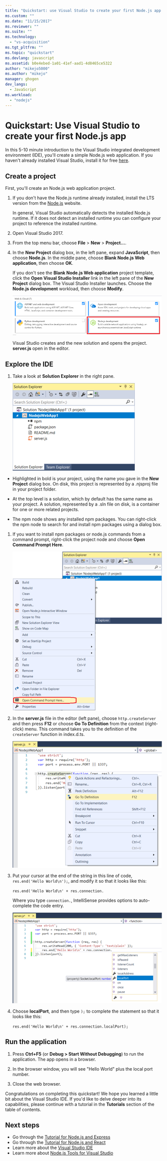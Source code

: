 ```yaml
---
title: "Quickstart: use Visual Studio to create your first Node.js app | Microsoft Docs"
ms.custom: ""
ms.date: "11/15/2017"
ms.reviewer: ""
ms.suite: ""
ms.technology: 
  - "vs-acquisition"
ms.tgt_pltfrm: ""
ms.topic: "quickstart"
ms.devlang: javascript
ms.assetid: b0e4ebed-1a01-41ef-aad1-4d8465ce5322
author: "mikejo5000"
ms.author: "mikejo"
manager: ghogen
dev_langs: 
  - JavaScript
ms.workload: 
  - "nodejs"
---
```

# Quickstart: Use Visual Studio to create your first Node.js app
In this 5-10 minute introduction to the Visual Studio integrated development environment (IDE), you'll create a simple Node.js web application. If you haven't already installed Visual Studio, install it for free [here](http://www.visualstudio.com).  

## Create a project
First, you'll create an Node.js web application project.

1. If you don't have the Node.js runtime already installed, install the LTS version from the [Node.js](https://nodejs.org/en/download/) website.

    In general, Visual Studio automatically detects the installed Node.js runtime. If it does not detect an installed runtime you can configure your project to reference the installed runtime.

1. Open Visual Studio 2017.  

1. From the top menu bar, choose **File** > **New** > **Project...**.  

1. In the **New Project** dialog box, in the left pane, expand **JavaScript**, then choose **Node.js**. In the middle pane, choose **Blank Node.js Web application**, then choose **OK**.   

     If you don't see the **Blank Node.js Web application** project template, click the **Open Visual Studio Installer** link in the left pane of the **New Project** dialog box. The Visual Studio Installer launches. Choose the **Node.js development** workload, then choose **Modify**.  

     ![Node.js workload in VS Installer](../ide/media/quickstart-nodejs-workload.png)  

    Visual Studio creates and the new solution and opens the project. **server.js** open in the editor.

## Explore the IDE  

1. Take a look at **Solution Explorer** in the right pane.

   ![Solution Explorer](../ide/media/quickstart-nodejs-solution-explorer.png)  

  - Highlighted in bold is your project, using the name you gave in the **New Project** dialog box. On disk, this project is represented by a .njsproj file in your project folder.

  - At the top level is a solution, which by default has the same name as your project. A solution, represented by a .sln file on disk, is a container for one or more related projects.

  - The npm node shows any installed npm packages. You can right-click the npm node to search for and install npm packages using a dialog box.

1. If you want to install npm packages or node.js commands from a command prompt, right-click the project node and choose **Open Command Prompt Here**.

   ![Node.js command prompt](../ide/media/quickstart-nodejs-command-prompt.png) 

1. In the **server.js** file in the editor (left pane), choose `http.createServer` and then press **F12** or choose **Go To Definition** from the context (right-click) menu. This command takes you to the definition of the `createServer` function in index.d.ts.  

   ![Go To Definition context menu](../ide/media/quickstart-nodejs-gotodefinition.png)  

1. Put your cursor at the end of the string in this line of code, `res.end('Hello World\n');`, and modify it so that it looks like this:

    `res.end('Hello World\n' + res.connection.`

    Where you type `connection.`, IntelliSense provides options to auto-complete the code entry.

   ![IntelliSense auto-complete](../ide/media/quickstart-nodejs-intellisense.png)  

1. Choose **localPort**, and then type `);` to complete the statement so that it looks like this:

    `res.end('Hello World\n' + res.connection.localPort);`

## Run the application
1. Press **Ctrl+F5** (or **Debug > Start Without Debugging**) to run the application. The app opens in a browser.  

1. In the browser window, you will see "Hello World" plus the local port number.

1. Close the web browser.  

Congratulations on completing this quickstart! We hope you learned a little bit about the Visual Studio IDE. If you'd like to delve deeper into its capabilities, please continue with a tutorial in the **Tutorials** section of the table of contents.  

## Next steps 

- Go through the [Tutorial for Node.js and Express](../nodejs/tutorial-nodejs.md)  
- Go through the [Tutorial for Node.js and React](../nodejs/tutorial-nodejs-with-react-and-jsx.md)  
- Learn more about the [Visual Studio IDE](../ide/visual-studio-ide.md)  
- Learn more about [Node.js Tools for Visual Studio](https://github.com/Microsoft/nodejstools/wiki)
